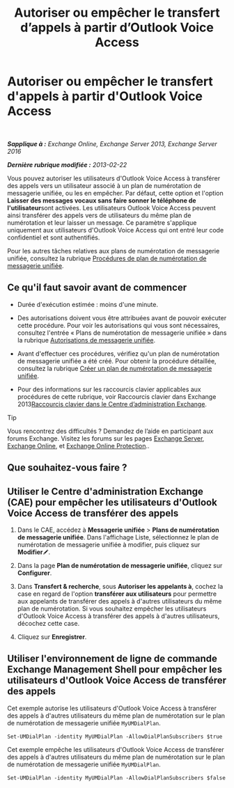﻿---
title: 'Autoriser ou empêcher le transfert d’appels à partir d’Outlook Voice Access'
TOCTitle: Autoriser ou empêcher le transfert d'appels à partir d'Outlook Voice Access
ms:assetid: b80c57f1-394c-4608-8ad3-52a3e6d697db
ms:mtpsurl: https://technet.microsoft.com/fr-fr/library/Ee423554(v=EXCHG.150)
ms:contentKeyID: 52057161
ms.date: 05/23/2018
mtps_version: v=EXCHG.150
ms.translationtype: MT
---

# Autoriser ou empêcher le transfert d'appels à partir d'Outlook Voice Access

 

_**Sapplique à :** Exchange Online, Exchange Server 2013, Exchange Server 2016_

_**Dernière rubrique modifiée :** 2013-02-22_

Vous pouvez autoriser les utilisateurs d'Outlook Voice Access à transférer des appels vers un utilisateur associé à un plan de numérotation de messagerie unifiée, ou les en empêcher. Par défaut, cette option et l'option **Laisser des messages vocaux sans faire sonner le téléphone de l'utilisateur**sont activées. Les utilisateurs Outlook Voice Access peuvent ainsi transférer des appels vers de utilisateurs du même plan de numérotation et leur laisser un message. Ce paramètre s'applique uniquement aux utilisateurs d'Outlook Voice Access qui ont entré leur code confidentiel et sont authentifiés.

Pour les autres tâches relatives aux plans de numérotation de messagerie unifiée, consultez la rubrique [Procédures de plan de numérotation de messagerie unifiée](um-dial-plan-procedures-exchange-2013-help.md).

## Ce qu'il faut savoir avant de commencer

  - Durée d'exécution estimée : moins d'une minute.

  - Des autorisations doivent vous être attribuées avant de pouvoir exécuter cette procédure. Pour voir les autorisations qui vous sont nécessaires, consultez l'entrée « Plans de numérotation de messagerie unifiée » dans la rubrique [Autorisations de messagerie unifiée](unified-messaging-permissions-exchange-2013-help.md).

  - Avant d'effectuer ces procédures, vérifiez qu'un plan de numérotation de messagerie unifiée a été créé. Pour obtenir la procédure détaillée, consultez la rubrique [Créer un plan de numérotation de messagerie unifiée](create-a-um-dial-plan-exchange-2013-help.md).

  - Pour des informations sur les raccourcis clavier applicables aux procédures de cette rubrique, voir Raccourcis clavier dans Exchange 2013[Raccourcis clavier dans le Centre d’administration Exchange](keyboard-shortcuts-in-the-exchange-admin-center-exchange-online-protection-help.md).

> [!TIP]
> Vous rencontrez des difficultés ? Demandez de l’aide en participant aux forums Exchange. Visitez les forums sur les pages <a href="https://go.microsoft.com/fwlink/p/?linkid=60612">Exchange Server</a>, <a href="https://go.microsoft.com/fwlink/p/?linkid=267542">Exchange Online</a>, et <a href="https://go.microsoft.com/fwlink/p/?linkid=285351">Exchange Online Protection</a>..


## Que souhaitez-vous faire ?

## Utiliser le Centre d'administration Exchange (CAE) pour empêcher les utilisateurs d'Outlook Voice Access de transférer des appels

1.  Dans le CAE, accédez à **Messagerie unifiée** \> **Plans de numérotation de messagerie unifiée**. Dans l'affichage Liste, sélectionnez le plan de numérotation de messagerie unifiée à modifier, puis cliquez sur **Modifier**![Icône Modifier](images/Bb124582.6f53ccb2-1f13-4c02-bea0-30690e6ea71d(EXCHG.150).gif "Icône Modifier").

2.  Dans la page **Plan de numérotation de messagerie unifiée**, cliquez sur **Configurer**.

3.  Dans **Transfert & recherche**, sous **Autoriser les appelants à**, cochez la case en regard de l'option **transférer aux utilisateurs** pour permettre aux appelants de transférer des appels à d'autres utilisateurs du même plan de numérotation. Si vous souhaitez empêcher les utilisateurs d'Outlook Voice Access à transférer des appels à d'autres utilisateurs, décochez cette case.

4.  Cliquez sur **Enregistrer**.

## Utiliser l'environnement de ligne de commande Exchange Management Shell pour empêcher les utilisateurs d'Outlook Voice Access de transférer des appels

Cet exemple autorise les utilisateurs d'Outlook Voice Access à transférer des appels à d'autres utilisateurs du même plan de numérotation sur le plan de numérotation de messagerie unifiée `MyUMDialPlan`.

    Set-UMDialPlan -identity MyUMDialPlan -AllowDialPlanSubscribers $true

Cet exemple empêche les utilisateurs d'Outlook Voice Access de transférer des appels à d'autres utilisateurs du même plan de numérotation sur le plan de numérotation de messagerie unifiée `MyUMDialPlan`.

    Set-UMDialPlan -identity MyUMDialPlan -AllowDialPlanSubscribers $false

